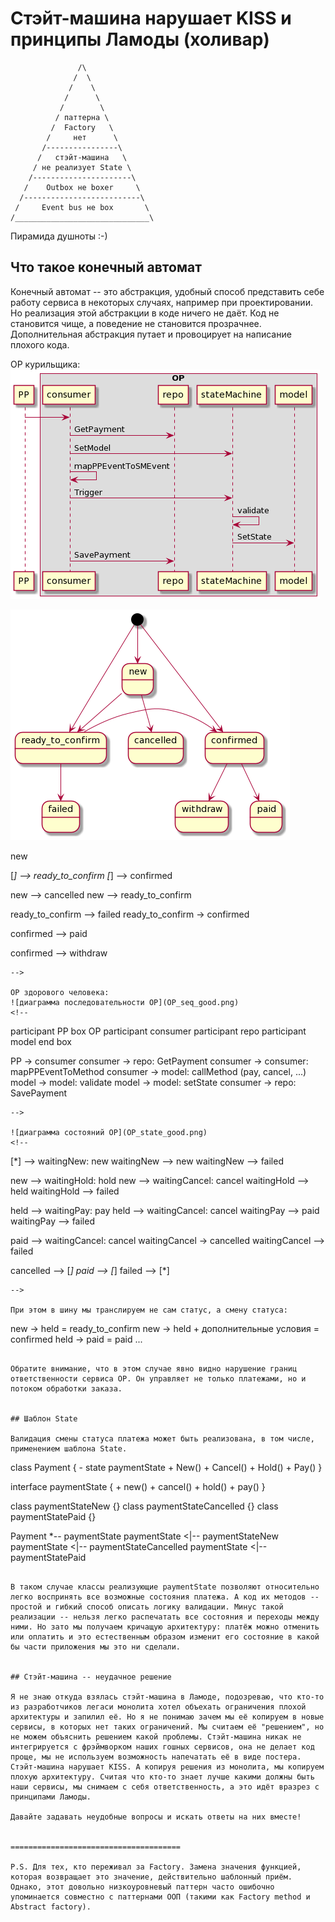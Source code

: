 # Стэйт-машина нарушает KISS и принципы Ламоды (холивар)

```
               /\
              /  \
             /    \
            /      \
           /        \
          / паттерна \
         /  Factory   \
        /     нет      \
       /----------------\
      /   стэйт-машина   \
     / не реализует State \
    /----------------------\
   /    Outbox не boxer     \
  /--------------------------\
 /     Event bus не box       \
/______________________________\
```

Пирамида душноты :-)


## Что такое конечный автомат

Конечный автомат -- это абстракция, удобный способ представить себе работу сервиса в некоторых случаях, например при проектировании. Но реализация этой абстракции в коде ничего не даёт. Код не становится чище, а поведение не становится прозрачнее. Дополнительная абстракция путает и провоцирует на написание плохого кода.

OP курильщика:
![диаграмма последовательности OP](OP_seq_bad.png)
<!--
```
participant PP
box OP
participant consumer
participant repo
participant stateMachine
participant model
end box

PP -> consumer
consumer -> repo: GetPayment
consumer -> stateMachine: SetModel
consumer -> consumer: mapPPEventToSMEvent
consumer -> stateMachine: Trigger
stateMachine -> stateMachine: validate
stateMachine -> model: SetState
consumer -> repo: SavePayment
```
-->

![диаграмма состояний OP](OP_state_bad.png)
<!--
```
[*] --> new
[*] --> ready_to_confirm
[*] --> confirmed

new --> cancelled
new --> ready_to_confirm

ready_to_confirm --> failed
ready_to_confirm -> confirmed

confirmed --> paid

confirmed --> withdraw
```
-->

OP здорового человека:
![диаграмма последовательности OP](OP_seq_good.png)
<!--

```
participant PP
box OP
participant consumer
participant repo
participant model
end box

PP -> consumer
consumer -> repo: GetPayment
consumer -> consumer: mapPPEventToMethod
consumer -> model: callMethod (pay, cancel, ...)
model -> model: validate
model -> model: setState
consumer -> repo: SavePayment
```
-->

![диаграмма состояний OP](OP_state_good.png)
<!--
```
[*] --> waitingNew: new
waitingNew --> new
waitingNew --> failed

new --> waitingHold: hold
new --> waitingCancel: cancel
waitingHold --> held
waitingHold --> failed

held --> waitingPay: pay
held --> waitingCancel: cancel
waitingPay --> paid
waitingPay --> failed

paid --> waitingCancel: cancel
waitingCancel -> cancelled
waitingCancel --> failed


cancelled --> [*]
paid --> [*]
failed --> [*]
```
-->

При этом в шину мы транслируем не сам статус, а смену статуса:

```
new -> held = ready_to_confirm
new -> held + дополнительные условия = confirmed
held -> paid = paid
...
```

Обратите внимание, что в этом случае явно видно нарушение границ ответственности сервиса OP. Он управляет не только платежами, но и потоком обработки заказа.


## Шаблон State

Валидация смены статуса платежа может быть реализована, в том числе, применением шаблона State.

```
class Payment {
	- state paymentState
	+ New()
	+ Cancel()
	+ Hold()
	+ Pay()
}

interface paymentState {
	+ new()
	+ cancel()
	+ hold()
	+ pay()
}

class paymentStateNew {}
class paymentStateCancelled {}
class paymentStatePaid {}

Payment *-- paymentState
paymentState <|-- paymentStateNew
paymentState <|-- paymentStateCancelled
paymentState <|-- paymentStatePaid
```

В таком случае классы реализующие paymentState позволяют относительно легко воспринять все возможные состояния платежа. А код их методов -- простой и гибкий способ описать логику валидации. Минус такой реализации -- нельзя легко распечатать все состояния и переходы между ними. Но зато мы получаем кричащую архитектуру: платёж можно отменить или оплатить и это естественным образом изменит его состояние в какой бы части приложения мы это ни сделали.


## Стэйт-машина -- неудачное решение

Я не знаю откуда взялась стэйт-машина в Ламоде, подозреваю, что кто-то из разработчиков легаси монолита хотел объехать ограничения плохой архитектуры и запилил её. Но я не понимаю зачем мы её копируем в новые сервисы, в которых нет таких ограничений. Мы считаем её "решением", но не можем объяснить решением какой проблемы. Стэйт-машина никак не интегрируется с фрэймворком наших гошных сервисов, она не делает код проще, мы не используем возможность напечатать её в виде постера. Стэйт-машина нарушает KISS. А копируя решения из монолита, мы копируем плохую архитектуру. Считая что кто-то знает лучше какими должны быть наши сервисы, мы снимаем с себя ответственность, а это идёт вразрез с принципами Ламоды.

Давайте задавать неудобные вопросы и искать ответы на них вместе!


======================================

P.S. Для тех, кто переживал за Factory. Замена значения функцией, которая возвращает это значение, действительно шаблонный приём. Однако, этот довольно низкоуровневый паттерн часто ошибочно упоминается совместно с паттернами ООП (такими как Factory method и Abstract factory).
